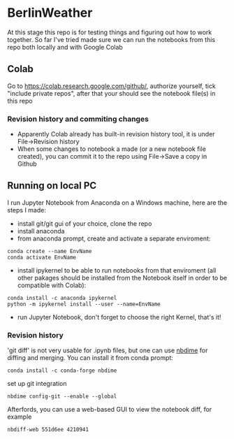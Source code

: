 # BerlinWeather

At this stage this repo is for testing things and figuring out how to work together. 
So far I've tried made sure we can run the notebooks from this repo both locally and with Google Colab

## Colab
Go to https://colab.research.google.com/github/, authorize yourself, tick "include private repos", after that your should see the notebook file(s) in this repo

### Revision history and commiting changes
- Apparently Colab already has built-in revision history tool, it is under File->Revision history
- When some changes to notebook a made (or a new notebook file created), you can commit it to the repo using File->Save a copy in Github

## Running on local PC
I run Jupyter Notebook from Anaconda on a Windows machine, here are the steps I made:
- install git/git gui of your choice, clone the repo
- install anaconda
- from anaconda prompt, create and activate a separate enviroment:
```
conda create --name EnvName
conda activate EnvName
```
- install ipykernel to be able to run notebooks from that enviroment (all other pakages should be installed from the Notebook itself in order to be compatible with Colab):
```
conda install -c anaconda ipykernel
python -m ipykernel install --user --name=EnvName
```
- run Jupyter Notebook, don't forget to choose the right Kernel, that's it!

### Revision history
'git diff' is not very usable for .ipynb files, but one can use [nbdime](https://nbdime.readthedocs.io/en/latest/) for diffing and merging. You can install it from conda prompt:
```
conda install -c conda-forge nbdime
```
set up git integration
```
nbdime config-git --enable --global
```
Afterfords, you can use a web-based GUI to view the notebook diff, for example
```
nbdiff-web 551d6ee 4210941
```
